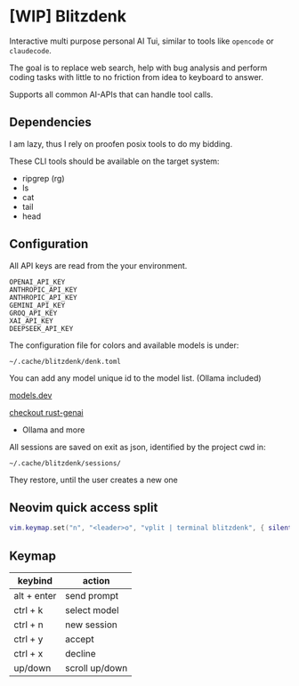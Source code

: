 # [WIP] Blitzdenk

Interactive multi purpose personal AI Tui, similar to tools like `opencode` or `claudecode`.

The goal is to replace web search, help with bug analysis and perform coding tasks with little to
no friction from idea to keyboard to answer.

Supports all common AI-APIs that can handle tool calls.

## Dependencies

I am lazy, thus I rely on proofen posix tools to do my bidding.

These CLI tools should be available on the target system:

- ripgrep (rg)
- ls
- cat
- tail
- head

## Configuration

All API keys are read from the your environment.

```
OPENAI_API_KEY
ANTHROPIC_API_KEY
ANTHROPIC_API_KEY
GEMINI_API_KEY
GROQ_API_KEY
XAI_API_KEY
DEEPSEEK_API_KEY
```

The configuration file for colors and available models is under:

`~/.cache/blitzdenk/denk.toml`

You can add any model unique id to the model list. (Ollama included)

[models.dev](models.dev)

[checkout rust-genai](https://github.com/jeremychone/rust-genai)

- Ollama and more

All sessions are saved on exit as json, identified by the project cwd in:

`~/.cache/blitzdenk/sessions/`

They restore, until the user creates a new one

## Neovim quick access split

```lua
vim.keymap.set("n", "<leader>o", "vplit | terminal blitzdenk", { silent = true });
```

## Keymap

| keybind     | action         |
| ----------- | -------------- |
| alt + enter | send prompt    |
| ctrl + k    | select model   |
| ctrl + n    | new session    |
| ctrl + y    | accept         |
| ctrl + x    | decline        |
| up/down     | scroll up/down |
